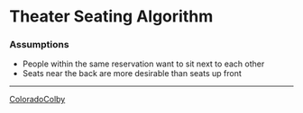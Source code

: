 # Theater Seating Algorithm

### Assumptions
* People within the same reservation want to sit next to each other
* Seats near the back are more desirable than seats up front

---

[ColoradoColby](https://coloradocolby.com)